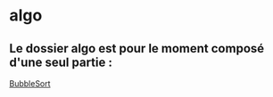 # algo

## Le dossier algo est pour le moment composé d'une seul partie : 

[BubbleSort](BubbleSort.md)